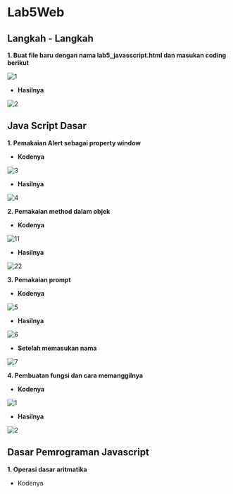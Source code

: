 # Lab5Web
## Langkah - Langkah
**1. Buat file baru dengan nama lab5_javasscript.html dan masukan coding berikut**

  ![1](https://user-images.githubusercontent.com/56239989/115985218-fced6c00-a5d4-11eb-98a4-9bd53575dbe5.jpg)

  - **Hasilnya**
  
  ![2](https://user-images.githubusercontent.com/56239989/115985230-0d9de200-a5d5-11eb-9658-3b7ca80e7c56.jpg)

## Java Script Dasar

**1. Pemakaian Alert sebagai property window**

  - **Kodenya**

  ![3](https://user-images.githubusercontent.com/56239989/115985273-46d65200-a5d5-11eb-8105-761c1eb5bbea.jpg)

  - **Hasilnya**

  ![4](https://user-images.githubusercontent.com/56239989/115985283-505fba00-a5d5-11eb-8599-35bad0883be9.jpg)
  
**2. Pemakaian method dalam objek**

  - **Kodenya**
  
  ![11](https://user-images.githubusercontent.com/56239989/115985336-a46a9e80-a5d5-11eb-92b2-47b42612fc9e.jpg)

  - **Hasilnya**

  ![22](https://user-images.githubusercontent.com/56239989/115985341-ab91ac80-a5d5-11eb-88ed-4675ab0347ad.jpg)  

**3. Pemakaian prompt**

  -  **Kodenya**
  
  ![5](https://user-images.githubusercontent.com/56239989/115985356-bd734f80-a5d5-11eb-9b2b-2a5c2a07620f.jpg)
  
  - **Hasilnya**

  ![6](https://user-images.githubusercontent.com/56239989/115985371-c9f7a800-a5d5-11eb-9ad6-b52d619dccba.jpg)
  
  - **Setelah memasukan nama**
  
  ![7](https://user-images.githubusercontent.com/56239989/115985381-d11eb600-a5d5-11eb-8c3d-fc4a95119f5e.jpg)

**4. Pembuatan fungsi dan cara memanggilnya**

  - **Kodenya**

  ![1](https://user-images.githubusercontent.com/56239989/115985568-a1bc7900-a5d6-11eb-8205-aba30debee66.jpg)
  
  - **Hasilnya**

  ![2](https://user-images.githubusercontent.com/56239989/115985580-a8e38700-a5d6-11eb-8337-8058955f7ac7.jpg)
  
## Dasar Pemrograman Javascript

**1. Operasi dasar aritmatika**

  - Kodenya

  


